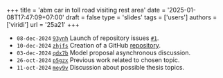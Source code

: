 +++
title = 'abm car in toll road visiting rest area'
date = '2025-01-08T17:47:09+07:00'
draft = false
type = 'slides'
tags = ['users']
authors = ['viridi']
url = '25a21'
+++
<!--more-->

+ `08-dec-2024` [`93ynh`](https://osf.io/93ynh) Launch of repository issues [`#1`](https://github.com/azainiz/thesis-abm/issues/1).
+ `10-dec-2024` [`zhjfs`](https://osf.io/zhjfs) Creation of a GitHub [repository](https://github.com/azainiz/thesis-abm).
+ `03-dec-2024` [`qdx7b`](https://osf.io/qdx7b) Model proposal asynchronous discussion.
+ `26-oct-2024` [`p5gzx`](https://osf.io/p5gzx) Previous work related to chosen topic.
+ `11-oct-2024` [`mey9v`](https://osf.io/mey9v) Discussion about possible thesis topics.
